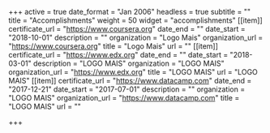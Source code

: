+++
active = true
date_format = "Jan 2006"
headless = true
subtitle = ""
title = "Accomplish&shy;ments"
weight = 50
widget = "accomplishments"
[[item]]
certificate_url = "https://www.coursera.org"
date_end = ""
date_start = "2018-10-01"
description = ""
organization = "Logo Mais"
organization_url = "https://www.coursera.org"
title = "Logo Mais"
url = ""
[[item]]
certificate_url = "https://www.edx.org"
date_end = ""
date_start = "2018-03-01"
description = "LOGO MAIS"
organization = "LOGO MAIS"
organization_url = "https://www.edx.org"
title = "LOGO MAIS"
url = "LOGO MAIS"
[[item]]
certificate_url = "https://www.datacamp.com"
date_end = "2017-12-21"
date_start = "2017-07-01"
description = ""
organization = "LOGO MAIS"
organization_url = "https://www.datacamp.com"
title = "LOGO MAIS"
url = ""

+++
